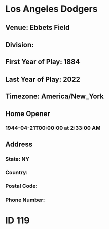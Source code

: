 # Los Angeles Dodgers
## Venue: Ebbets Field
## Division: 
## First Year of Play: 1884
## Last Year of Play: 2022
## Timezone: America/New_York
## Home Opener
### 1944-04-21T00:00:00 at 2:33:00 AM
## Address
### 
### State: NY
### Country: 
### Postal Code: 
### Phone Number: 
# ID 119